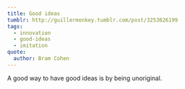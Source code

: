```yaml
---
title: Good ideas
tumblr: http://guillermonkey.tumblr.com/post/3253826199
tags:
  - innovation
  - good-ideas
  - imitation
quote:
  author: Bram Cohen
---
```


A good way to have good ideas is by being unoriginal.
